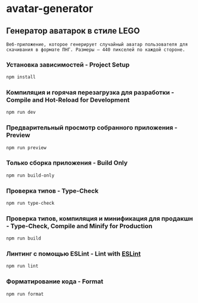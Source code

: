 # avatar-generator

## Генератор аватарок в стиле LEGO

```
Веб-приложение, которое генерирует случайный аватар пользователя для скачивания в формате ПНГ. Размеры — 440 пикселей по каждой стороне.
```

### Установка зависимостей - Project Setup

```sh
npm install
```

### Компиляция и горячая перезагрузка для разработки - Compile and Hot-Reload for Development

```sh
npm run dev
```

### Предварительный просмотр собранного приложения - Preview

```sh
npm run preview
```

### Только сборка приложения - Build Only

```sh
npm run build-only
```

### Проверка типов - Type-Check

```sh
npm run type-check
```

### Проверка типов, компиляция и минификация для продакшн - Type-Check, Compile and Minify for Production

```sh
npm run build
```

### Линтинг с помощью ESLint - Lint with [ESLint](https://eslint.org/)

```sh
npm run lint
```

### Форматирование кода - Format

```sh
npm run format
```
